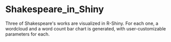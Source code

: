 # Shakespeare_in_Shiny
Three of Shakespeare's works are visualized in R-Shiny. For each one, a wordcloud and a word count bar chart is generated, with user-customizable parameters for each.
